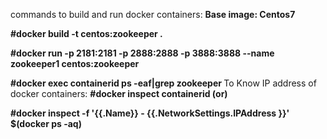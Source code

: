 commands to build and run docker containers:
<B>
Base image: Centos7

#docker build -t centos:zookeeper .

#docker run -p 2181:2181 -p 2888:2888 -p 3888:3888 --name zookeeper1 centos:zookeeper

#docker exec containerid ps -eaf|grep zookeeper
</B>
To Know IP address of docker containers:
<B>
#docker inspect containerid   (or)

#docker inspect -f '{{.Name}} - {{.NetworkSettings.IPAddress }}' $(docker ps -aq)

</B>
